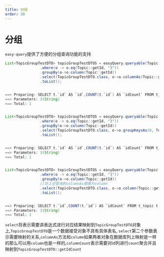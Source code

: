 ```yaml
---
title: 分组
order: 30
---
```


# 分组
`easy-query`提供了方便的分组查询功能的支持

```java
List<TopicGroupTestDTO> topicGroupTestDTOS = easyQuery.queryable(Topic.class)
                .where(o -> o.eq(Topic::getId, "3"))
                .groupBy(o->o.column(Topic::getId))
                .select(TopicGroupTestDTO.class, o->o.columnAs(Topic::getId,TopicGroupTestDTO::getId).columnCount(Topic::getId,TopicGroupTestDTO::getIdCount))
                .toList();


==> Preparing: SELECT t.`id` AS `id`,COUNT(t.`id`) AS `idCount` FROM t_topic t WHERE t.`id` = ? GROUP BY t.`id`
==> Parameters: 3(String)
<== Total: 1


List<TopicGroupTestDTO> topicGroupTestDTOS = easyQuery.queryable(Topic.class)
                .where(o -> o.eq(Topic::getId, "3"))
                .groupBy(o->o.column(Topic::getId))
                .select(TopicGroupTestDTO.class, o->o.groupKeysAs(0, TopicGroupTestDTO::getId).columnCount(Topic::getId,TopicGroupTestDTO::getIdCount))
                .toList();


==> Preparing: SELECT t.`id` AS `id`,COUNT(t.`id`) AS `idCount` FROM t_topic t WHERE t.`id` = ? GROUP BY t.`id`
==> Parameters: 3(String)
<== Total: 1


List<TopicGroupTestDTO> topicGroupTestDTOS = easyQuery.queryable(Topic.class)
                .where(o -> o.eq(Topic::getId, "3"))
                .groupBy(o->o.column(Topic::getId))
                //将上述查询的columnAs替换为column
                .select(TopicGroupTestDTO.class, o->o.column(Topic::getId).columnCount(Topic::getId,TopicGroupTestDTO::getIdCount))
                .toList();


==> Preparing: SELECT t.`id`,COUNT(t.`id`) AS `idCount` FROM t_topic t WHERE t.`id` = ? GROUP BY t.`id`
==> Parameters: 3(String)
<== Total: 1
```
`select`将表示需要讲表达式进行对应结果映射到`TopicGroupTestDTO`对象上,`TopicGroupTestDTO`是一个数据接受对象不具有具体表名,
`select`第二个参数表示需要映射的关系,`columnAs`方法和`column`如果两者对象在数据库列上映射是一样的那么可以用`column`也是一样的,`columnCount`表示需要对id列进行`count`聚合并且映射到`TopicGroupTestDTO::getIdCount`